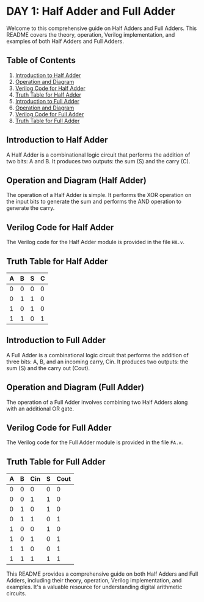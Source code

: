 
# DAY 1: Half Adder and Full Adder

Welcome to this comprehensive guide on Half Adders and Full Adders. This README covers the theory, operation, Verilog implementation, and examples of both Half Adders and Full Adders.

## Table of Contents
1. [Introduction to Half Adder](#introduction-to-half-adder)
2. [Operation and Diagram](#operation-and-diagram-half-adder)
3. [Verilog Code for Half Adder](#verilog-code-for-half-adder)
4. [Truth Table for Half Adder](#truth-table-for-half-adder)
5. [Introduction to Full Adder](#introduction-to-full-adder)
6. [Operation and Diagram](#operation-and-diagram-full-adder)
7. [Verilog Code for Full Adder](#verilog-code-for-full-adder)
8. [Truth Table for Full Adder](#truth-table-for-full-adder)

## Introduction to Half Adder
A Half Adder is a combinational logic circuit that performs the addition of two bits: A and B. It produces two outputs: the sum (S) and the carry (C). 

## Operation and Diagram (Half Adder)
The operation of a Half Adder is simple. It performs the XOR operation on the input bits to generate the sum and performs the AND operation to generate the carry. 


## Verilog Code for Half Adder
The Verilog code for the Half Adder module is provided in the file `HA.v`.

## Truth Table for Half Adder

| A | B | S | C |
|---|---|---|---|
| 0 | 0 | 0 | 0 |
| 0 | 1 | 1 | 0 |
| 1 | 0 | 1 | 0 |
| 1 | 1 | 0 | 1 |

## Introduction to Full Adder
A Full Adder is a combinational logic circuit that performs the addition of three bits: A, B, and an incoming carry, Cin. It produces two outputs: the sum (S) and the carry out (Cout). 


## Operation and Diagram (Full Adder)
The operation of a Full Adder involves combining two Half Adders along with an additional OR gate. 

## Verilog Code for Full Adder
The Verilog code for the Full Adder module is provided in the file `FA.v`.

## Truth Table for Full Adder

| A | B | Cin | S | Cout |
|---|---|-----|---|------|
| 0 | 0 | 0   | 0 | 0    |
| 0 | 0 | 1   | 1 | 0    |
| 0 | 1 | 0   | 1 | 0    |
| 0 | 1 | 1   | 0 | 1    |
| 1 | 0 | 0   | 1 | 0    |
| 1 | 0 | 1   | 0 | 1    |
| 1 | 1 | 0   | 0 | 1    |
| 1 | 1 | 1   | 1 | 1    |

This README provides a comprehensive guide on both Half Adders and Full Adders, including their theory, operation, Verilog implementation, and examples. It's a valuable resource for understanding digital arithmetic circuits.
